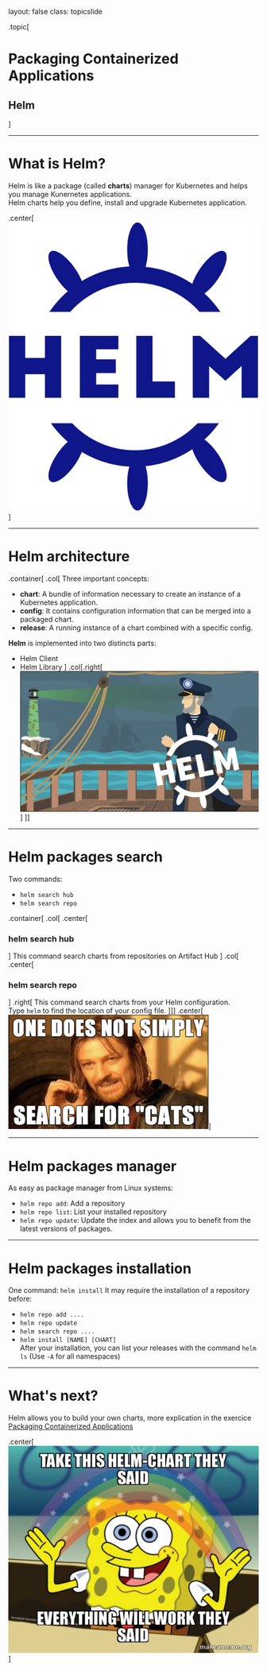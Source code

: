 layout: false
class: topicslide

.topic[

# Packaging Containerized Applications

## Helm

]

---

# What is Helm?
Helm is like a package (called **charts**) manager for Kubernetes and helps you manage Kunernetes applications.  
Helm charts help you define, install and upgrade Kubernetes application.

.center[
![Helm-logo](../img/helm.svg)]

---

# Helm architecture
.container[
.col[
Three important concepts:
- **chart**: A bundle of information necessary to create an instance of a Kubernetes application.
- **config**: It contains configuration information that can be merged into a packaged chart.
- **release**: A running instance of a chart combined with a specific config.  

**Helm** is implemented into two distincts parts:
- Helm Client
- Helm Library
]
.col[.right[
![:scale 80%, Helm](../img/helm_arch.png)]
]]

---

# Helm packages search
Two commands:
- `helm search hub`
- `helm search repo`  

.container[
.col[
.center[
### helm search hub  
]
This command search charts from repositories on Artifact Hub
]
.col[
.center[
### helm search repo
]
.right[
This command search charts from your Helm configuration.  
Type `helm` to find the location of your config file.
]]]
.center[![scale: 70%, Helm-search](../img/helm-search.png)]

---

# Helm packages manager
As easy as package manager from Linux systems:
- `helm repo add`: Add a repository
- `helm repo list`: List your installed repository
- `helm repo update`: Update the index and allows you to benefit from the latest versions of packages.

---

# Helm packages installation
One command: `helm install`
It may require the installation of a repository before:
- `helm repo add ....`
- `helm repo update`
- `helm search repo ....`
- `helm install [NAME] [CHART]`  
After your installation, you can list your releases with the command `helm ls` (Use `-A` for all namespaces)

---

# What's next?
Helm allows you to build your own charts, more explication in the exercice [Packaging Containerized Applications](../exercises-containers/12-AppPackaging.html)

.center[![:scale 40%, Helm-exercices](../img/helmchart.jpg)]
